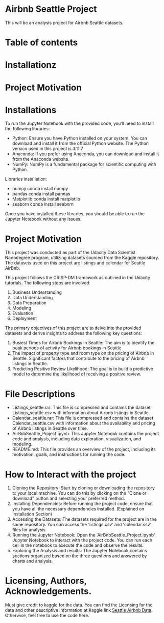 # Airbnb Seattle Project
This will be an analysis project for Airbnb Seattle datasets.  

# Table of contents
<!-- TOC -->
<!-- /TOC -->

# Installationz
# Project Motivation


# Installations
To run the Jupyter Notebook with the provided code, you'll need to install the following libraries:
-	Python: Ensure you have Python installed on your system. You can download and install it from the official Python website. The Python version used in this project is 3.11.7
-	Anaconda: If you prefer using Anaconda, you can download and install it from the Anaconda website.
-	NumPy: NumPy is a fundamental package for scientific computing with Python.

Libraries installation:
-	numpy
conda install numpy
-	pandas
conda install pandas
-	Matplotlib
conda install matplotlib
-	seaborn
conda install seaborn

Once you have installed these libraries, you should be able to run the Jupyter Notebook without any issues.

# Project Motivation
This project was conducted as part of the Udacity Data Scientist Nanodegree program, utilizing datasets sourced from the Kaggle repository. The datasets used on this project are listings and calendar for Seattle AirBnb. 

This project follows the CRISP-DM framework as outlined in the Udacity tutorials. The following steps are involved: 
1.	Business Understanding 
2.	Data Understanding 
3.	Data Preparation 
4.	Modeling 
5.	Evaluation 
6.	Deployment

The primary objectives of this project are to delve into the provided datasets and derive insights to address the following key questions: 
1.	Busiest Times for Airbnb Bookings in Seattle: The aim is to identify the peak periods of activity for Airbnb bookings in Seattle
2.	The impact of property type and room type on the pricing of Airbnb in Seattle: Significant factors that contribute to the pricing of Airbnb listings in Seattle. 
4.	Predicting Positive Review Likelihood: The goal is to build a predictive model to determine the likelihood of receiving a positive review.

# File Descriptions
-	Listings_seattle.rar: This file is compressed and contains the dataset Listings_seattle.csv with information about Airbnb listings in Seattle. 
-	Calendar_seattle.rar: This file is compressed and contains the dataset Calendar_seattle.csv with information about the availability and pricing of Airbnb listings in Seattle over time. 
-	AirBnbSeattle_Project.ipynb: This Jupyter Notebook contains the project code and analysis, including data exploration, visualization, and modeling. 
-	README.md: This file provides an overview of the project, including its motivation, goals, and instructions for running the code.

# How to Interact with the project
1.	Cloning the Repository: Start by cloning or downloading the repository to your local machine. You can do this by clicking on the "Clone or download" button and selecting your preferred method.
2.	Installing Dependencies: Before running the project code, ensure that you have all the necessary dependencies installed. (Explained on Installation Section)
3.	Accessing the Datasets: The datasets required for the project are in the same repository. You can access the 'listings.csv' and 'calendar.csv' files for analysis.
4.	Running the Jupyter Notebook: Open the 'AirBnbSeattle_Project.ipynb' Jupyter Notebook to interact with the project code. You can run each cell in the notebook to execute the code and observe the results.
5.	Exploring the Analysis and results: The Jupyter Notebook contains sections organized based on the three questions and answered by charts and analysis.  

# Licensing, Authors, Acknowledgements.
Must give credit to kaggle for the data. You can find the Licensing for the data and other descriptive information at Kaggle link [Seattle Airbnb Data](https://www.kaggle.com/datasets/airbnb/seattle/data). Otherwise, feel free to use the code here.
